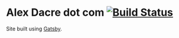 # Alex Dacre dot com [![Build Status](https://api.travis-ci.org/agoldenduck/agoldenduck.github.io.svg?branch=dev)](https://api.travis-ci.org/agoldenduck/agoldenduck.github.io)

Site built using [Gatsby](https://github.com/gatsbyjs/gatsby).
